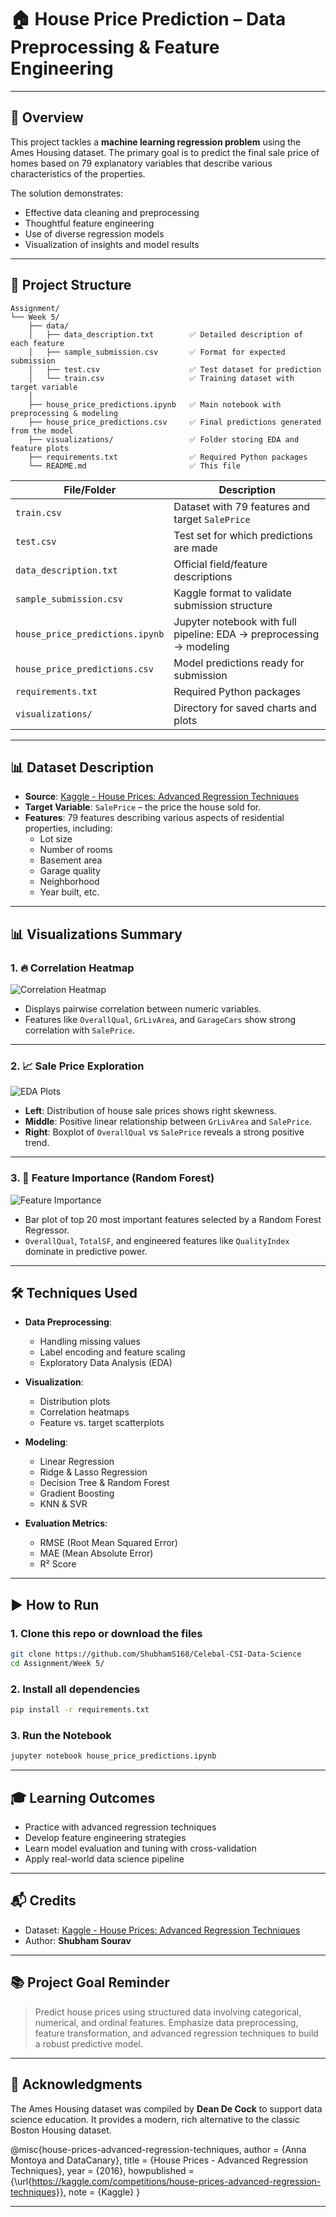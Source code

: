 # 🏠 House Price Prediction – Data Preprocessing & Feature Engineering  
---

## 📘 Overview

This project tackles a **machine learning regression problem** using the Ames Housing dataset. The primary goal is to predict the final sale price of homes based on 79 explanatory variables that describe various characteristics of the properties.

The solution demonstrates:
- Effective data cleaning and preprocessing
- Thoughtful feature engineering
- Use of diverse regression models
- Visualization of insights and model results
---

## 📁 Project Structure

```
Assignment/
└── Week 5/
    ├── data/
    │   ├── data_description.txt        ✅ Detailed description of each feature
    │   ├── sample_submission.csv       ✅ Format for expected submission
    │   ├── test.csv                    ✅ Test dataset for prediction
    │   └── train.csv                   ✅ Training dataset with target variable
    │
    ├── house_price_predictions.ipynb   ✅ Main notebook with preprocessing & modeling
    ├── house_price_predictions.csv     ✅ Final predictions generated from the model
    ├── visualizations/                 ✅ Folder storing EDA and feature plots
    ├── requirements.txt                ✅ Required Python packages
    └── README.md                       ✅ This file
```

| File/Folder                  | Description                                                             |
|------------------------------|-------------------------------------------------------------------------|
| `train.csv`                  | Dataset with 79 features and target `SalePrice`                        |
| `test.csv`                   | Test set for which predictions are made                                |
| `data_description.txt`       | Official field/feature descriptions                                    |
| `sample_submission.csv`      | Kaggle format to validate submission structure                         |
| `house_price_predictions.ipynb` | Jupyter notebook with full pipeline: EDA → preprocessing → modeling  |
| `house_price_predictions.csv` | Model predictions ready for submission                                |
| `requirements.txt` | Required Python packages                                |
| `visualizations/`            | Directory for saved charts and plots                                   |

---

## 📊 Dataset Description

- **Source**: [Kaggle - House Prices: Advanced Regression Techniques](https://www.kaggle.com/competitions/house-prices-advanced-regression-techniques/data)
- **Target Variable**: `SalePrice` – the price the house sold for.
- **Features**: 79 features describing various aspects of residential properties, including:
  - Lot size
  - Number of rooms
  - Basement area
  - Garage quality
  - Neighborhood
  - Year built, etc.

---

## 📊 Visualizations Summary

### 1. 🔥 Correlation Heatmap

![Correlation Heatmap](visualizations/correlation_heatmap.png)

- Displays pairwise correlation between numeric variables.
- Features like `OverallQual`, `GrLivArea`, and `GarageCars` show strong correlation with `SalePrice`.

---

### 2. 📈 Sale Price Exploration

![EDA Plots](visualizations/eda.png)

- **Left**: Distribution of house sale prices shows right skewness.
- **Middle**: Positive linear relationship between `GrLivArea` and `SalePrice`.
- **Right**: Boxplot of `OverallQual` vs `SalePrice` reveals a strong positive trend.

---

### 3. 🧠 Feature Importance (Random Forest)

![Feature Importance](visualizations/feature_importance.png)

- Bar plot of top 20 most important features selected by a Random Forest Regressor.
- `OverallQual`, `TotalSF`, and engineered features like `QualityIndex` dominate in predictive power.

---

## 🛠️ Techniques Used

- **Data Preprocessing**:
  - Handling missing values
  - Label encoding and feature scaling
  - Exploratory Data Analysis (EDA)

- **Visualization**:
  - Distribution plots
  - Correlation heatmaps
  - Feature vs. target scatterplots

- **Modeling**:
  - Linear Regression
  - Ridge & Lasso Regression
  - Decision Tree & Random Forest
  - Gradient Boosting
  - KNN & SVR

- **Evaluation Metrics**:
  - RMSE (Root Mean Squared Error)
  - MAE (Mean Absolute Error)
  - R² Score

---

## ▶️ How to Run

### 1. Clone this repo or download the files

```bash
git clone https://github.com/ShubhamS168/Celebal-CSI-Data-Science
cd Assignment/Week 5/
```

### 2. Install all dependencies

```bash
pip install -r requirements.txt
```

### 3. Run the Notebook

```bash
jupyter notebook house_price_predictions.ipynb
```

---

## 🎓 Learning Outcomes

- Practice with advanced regression techniques
- Develop feature engineering strategies
- Learn model evaluation and tuning with cross-validation
- Apply real-world data science pipeline

---

## 📬 Credits

- Dataset: [Kaggle - House Prices: Advanced Regression Techniques](https://www.kaggle.com/competitions/house-prices-advanced-regression-techniques/data)
- Author: **Shubham Sourav**

---

## 📚 Project Goal Reminder

> Predict house prices using structured data involving categorical, numerical, and ordinal features. Emphasize data preprocessing, feature transformation, and advanced regression techniques to build a robust predictive model.

---

## 🙏 Acknowledgments

The Ames Housing dataset was compiled by **Dean De Cock** to support data science education. It provides a modern, rich alternative to the classic Boston Housing dataset.

@misc{house-prices-advanced-regression-techniques,
    author = {Anna Montoya and DataCanary},
    title = {House Prices - Advanced Regression Techniques},
    year = {2016},
    howpublished = {\url{https://kaggle.com/competitions/house-prices-advanced-regression-techniques}},
    note = {Kaggle}
}

---
